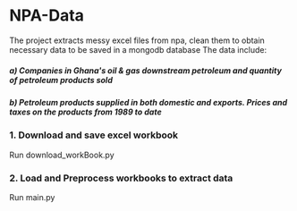 # NPA-Data
The project extracts messy excel files from npa, clean them to obtain necessary data to be saved in a mongodb database
The data include:
##### a) Companies in Ghana's oil & gas downstream petroleum and quantity of petroleum products sold 
##### b) Petroleum products supplied in both domestic and exports. Prices and taxes on the products from 1989 to date

### 1. Download and save excel workbook
Run download_workBook.py

### 2. Load and Preprocess workbooks to extract data
Run main.py
